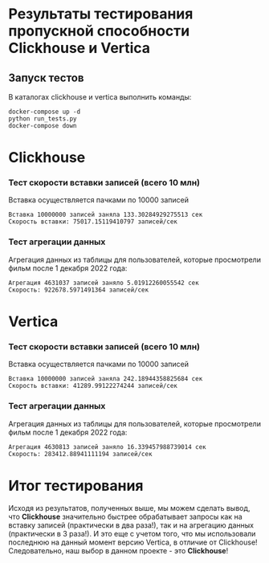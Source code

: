 # Результаты тестирования пропускной способности Clickhouse и Vertica
## Запуск тестов
В каталогах clickhouse и vertica выполнить команды:
```shell
docker-compose up -d
python run_tests.py
docker-compose down
```
# Clickhouse
### Тест скорости вставки записей (всего 10 млн)
Вставка осуществляется пачками по 10000 записей
```
Вставка 10000000 записей заняла 133.30284929275513 сек
Скорость вставки: 75017.15119410797 записей/сек
```
### Тест агрегации данных
Агрегация данных из таблицы для пользователей, которые просмотрели фильм после 1 декабря 2022 года:
```
Агрегация 4631037 записей заняло 5.01912260055542 сек
Скорость: 922678.5971491364 записей/сек
```
# Vertica
### Тест скорости вставки записей (всего 10 млн)
Вставка осуществляется пачками по 10000 записей
```
Вставка 10000000 записей заняла 242.18944358825684 сек
Скорость вставки: 41289.99122274244 записей/сек
```
### Тест агрегации данных
Агрегация данных из таблицы для пользователей, которые просмотрели фильм после 1 декабря 2022 года:
```
Агрегация 4630813 записей заняло 16.339457988739014 сек
Скорость: 283412.88941111194 записей/сек
```
# Итог тестирования
Исходя из результатов, полученных выше, мы можем сделать вывод, что **Clickhouse** значительно 
быстрее обрабатывает запросы как на вставку записей (практически в два раза!), так и на агрегацию 
данных (практически в 3 раза!). И это еще с учетом того, что мы использовали последнюю на данный 
момент версию Vertica, в отличие от Clickhouse! Следовательно, наш выбор в данном проекте - это **Clickhouse**!